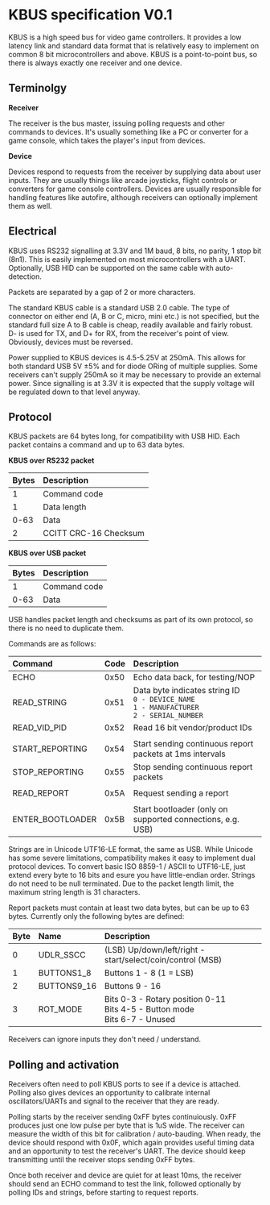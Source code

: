 # KBUS specification V0.1

KBUS is a high speed bus for video game controllers. It provides a low latency link and standard data format that is relatively easy to implement on common 8 bit microcontrollers and above. KBUS is a point-to-point bus, so there is always exactly one receiver and one device.


## Terminolgy

**Receiver**

The receiver is the bus master, issuing polling requests and other commands to devices. It's usually something like a PC or converter for a game console, which takes the player's input from devices.

**Device**

Devices respond to requests from the receiver by supplying data about user inputs. They are usually things like arcade joysticks, flight controls or converters for game console controllers. Devices are usually responsible for handling features like autofire, although receivers can optionally implement them as well.


## Electrical

KBUS uses RS232 signalling at 3.3V and 1M baud, 8 bits, no parity, 1 stop bit (8n1). This is easily implemented on most microcontrollers with a UART. Optionally, USB HID can be supported on the same cable with auto-detection.

Packets are separated by a gap of 2 or more characters.

The standard KBUS cable is a standard USB 2.0 cable. The type of connector on either end (A, B or C, micro, mini etc.) is not specified, but the standard full size A to B cable is cheap, readily available and fairly robust. D- is used for TX, and D+ for RX, from the receiver's point of view. Obviously, devices must be reversed.

Power supplied to KBUS devices is 4.5-5.25V at 250mA. This allows for both standard USB 5V ±5% and for diode ORing of multiple supplies. Some receivers can't supply 250mA so it may be necessary to provide an external power. Since signalling is at 3.3V it is expected that the supply voltage will be regulated down to that level anyway.


## Protocol

KBUS packets are 64 bytes long, for compatibility with USB HID. Each packet contains a command and up to 63 data bytes.

**KBUS over RS232 packet**

| Bytes | Description |
| :--- | :--- |
| 1 | Command code |
| 1 | Data length |
| 0-63 | Data |
| 2 | CCITT CRC-16 Checksum |

**KBUS over USB packet**

| Bytes | Description |
| :--- | :--- |
| 1 | Command code |
| 0-63 | Data |

USB handles packet length and checksums as part of its own protocol, so there is no need to duplicate them.

Commands are as follows:

| Command | Code | Description |
| :--- | :--- | :--- |
| ECHO | 0x50 | Echo data back, for testing/NOP |
| READ_STRING | 0x51 | Data byte indicates string ID<br>`0 - DEVICE_NAME`<br>`1 - MANUFACTURER`<br>`2 - SERIAL_NUMBER` |
| READ_VID_PID | 0x52 | Read 16 bit vendor/product IDs |
| | |
| START_REPORTING | 0x54 | Start sending continuous report packets at 1ms intervals |
| STOP_REPORTING | 0x55 | Stop sending continuous report packets |
| | |
| READ_REPORT | 0x5A | Request sending a report |
| | |
| ENTER_BOOTLOADER | 0x5B | Start bootloader (only on supported connections, e.g. USB) |

Strings are in Unicode UTF16-LE format, the same as USB. While Unicode has some severe limitations, compatibility makes it easy to implement dual protocol devices. To convert basic ISO 8859-1 / ASCII to UTF16-LE, just extend every byte to 16 bits and esure you have little-endian order. Strings do not need to be null terminated. Due to the packet length limit, the maximum string length is 31 characters.

Report packets must contain at least two data bytes, but can be up to 63 bytes. Currently only the following bytes are defined:

| Byte | Name | Description |
| :--- | :--- | :--- |
| 0 | UDLR_SSCC | (LSB) Up/down/left/right - start/select/coin/control (MSB) |
| 1 | BUTTONS1_8 | Buttons 1 - 8 (1 = LSB) |
| 2 | BUTTONS9_16 | Buttons 9 - 16 |
| 3 | ROT_MODE | Bits 0-3 - Rotary position 0-11<br>Bits 4-5 - Button mode<br>Bits 6-7 - Unused |

Receivers can ignore inputs they don't need / understand.


## Polling and activation

Receivers often need to poll KBUS ports to see if a device is attached. Polling also gives devices an opportunity to calibrate internal oscillators/UARTs and signal to the receiver that they are ready.

Polling starts by the receiver sending 0xFF bytes continuiously. 0xFF produces just one low pulse per byte that is 1uS wide. The receiver can measure the width of this bit for calibration / auto-bauding. When ready, the device should respond with 0x0F, which again provides useful timing data and an opportunity to test the receiver's UART. The device should keep transmitting until the receiver stops sending 0xFF bytes.

Once both receiver and device are quiet for at least 10ms, the receiver should send an ECHO command to test the link, followed optionally by polling IDs and strings, before starting to request reports.
